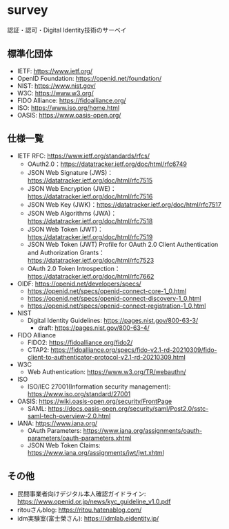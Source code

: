 # survey
認証・認可・Digital Identity技術のサーベイ

## 標準化団体

- IETF: https://www.ietf.org/
- OpenID Foundation: https://openid.net/foundation/
- NIST: https://www.nist.gov/
- W3C: https://www.w3.org/
- FIDO Alliance: https://fidoalliance.org/
- ISO: https://www.iso.org/home.html
- OASIS: https://www.oasis-open.org/

## 仕様一覧

- IETF RFC: https://www.ietf.org/standards/rfcs/
  - OAuth2.0：https://datatracker.ietf.org/doc/html/rfc6749
  - JSON Web Signature (JWS)：https://datatracker.ietf.org/doc/html/rfc7515
  - JSON Web Encryption (JWE)：https://datatracker.ietf.org/doc/html/rfc7516
  - JSON Web Key (JWK)：https://datatracker.ietf.org/doc/html/rfc7517
  - JSON Web Algorithms (JWA)：https://datatracker.ietf.org/doc/html/rfc7518
  - JSON Web Token (JWT)：https://datatracker.ietf.org/doc/html/rfc7519
  - JSON Web Token (JWT) Profile for OAuth 2.0 Client Authentication and Authorization Grants：https://datatracker.ietf.org/doc/html/rfc7523
  - OAuth 2.0 Token Introspection：https://datatracker.ietf.org/doc/html/rfc7662
- OIDF: https://openid.net/developers/specs/
  - https://openid.net/specs/openid-connect-core-1_0.html
  - https://openid.net/specs/openid-connect-discovery-1_0.html
  - https://openid.net/specs/openid-connect-registration-1_0.html
- NIST
  - Digital Identity Guidelines: https://pages.nist.gov/800-63-3/
    - draft: https://pages.nist.gov/800-63-4/
- FIDO Alliance
  - FIDO2: https://fidoalliance.org/fido2/
  - CTAP2: https://fidoalliance.org/specs/fido-v2.1-rd-20210309/fido-client-to-authenticator-protocol-v2.1-rd-20210309.html
- W3C
  - Web Authentication: https://www.w3.org/TR/webauthn/
- ISO
  - ISO/IEC 27001(Information security management): https://www.iso.org/standard/27001
- OASIS: https://wiki.oasis-open.org/security/FrontPage
  - SAML: https://docs.oasis-open.org/security/saml/Post2.0/sstc-saml-tech-overview-2.0.html
- IANA: https://www.iana.org/
  - OAuth Parameters: https://www.iana.org/assignments/oauth-parameters/oauth-parameters.xhtml
  - JSON Web Token Claims: https://www.iana.org/assignments/jwt/jwt.xhtml

## その他

- 民間事業者向けデジタル本人確認ガイドライン: https://www.openid.or.jp/news/kyc_guideline_v1.0.pdf
- ritouさんblog: https://ritou.hatenablog.com/
- idm実験室(富士榮さん): https://idmlab.eidentity.jp/
